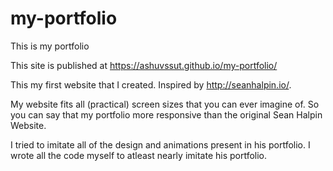 # my-portfolio
This is my portfolio

This site is published at https://ashuvssut.github.io/my-portfolio/

This my first website that I created. Inspired by http://seanhalpin.io/. 

My website fits all (practical) screen sizes that you can ever imagine of. So you can say that my portfolio more responsive than the original Sean Halpin Website.

I tried to imitate all of the design and animations present in his portfolio. I wrote all the code myself to atleast nearly imitate his portfolio.
